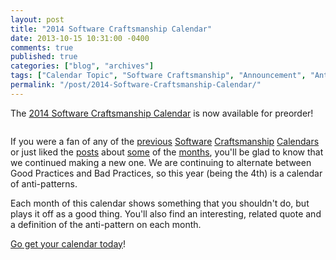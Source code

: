 ```yaml
---
layout: post
title: "2014 Software Craftsmanship Calendar"
date: 2013-10-15 10:31:00 -0400
comments: true
published: true
categories: ["blog", "archives"]
tags: ["Calendar Topic", "Software Craftsmanship", "Announcement", "Antipattern", "Best Practices"]
permalink: "/post/2014-Software-Craftsmanship-Calendar/"
---
```

<!-- more -->



<p>The <a href="http://gear.telerik.com/" target="_blank">2014 Software Craftsmanship Calendar</a> is now available for preorder!</p>
<p><img src="/image.axd?picture=2013%2f10%2fCalendarCover.png" alt="" /></p>
<p>If you were a fan of any of the <a href="/post/Feature-Creep.aspx" target="_blank">previous</a> <a href="/post/Boy-Scout-Rule.aspx" target="_blank">Software</a> <a href="/post/Waterfail.aspx" target="_blank">Craftsmanship</a> <a href="/post/Single-Responsibility-Principle.aspx" target="_blank">Calendars</a> or just liked the <a href="/post/Copy-Paste-Programming.aspx" target="_blank">posts</a> about <a href="/post/Calendar-Coder.aspx" target="_blank">some</a> of the <a href="/post/Duct-Tape-Coder.aspx" target="_blank">months</a>, you'll be glad to know that we continued making a new one. We are continuing to alternate between Good Practices and Bad Practices, so this year (being the 4th) is a calendar of anti-patterns.</p>
<p>Each month of this calendar shows something that you shouldn't do, but plays it off as a good thing. You'll also find an interesting, related quote and a definition of the anti-pattern on each month.</p>
<p><a href="http://gear.telerik.com/">Go get your calendar today</a>!</p>
